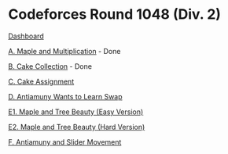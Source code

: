 # Codeforces Round 1048 (Div. 2)

[Dashboard](https://codeforces.com/contest/2139)

[A. Maple and Multiplication](https://codeforces.com/contest/2139/problem/A) - Done

[B. Cake Collection](https://codeforces.com/contest/2139/problem/B) - Done

[C. Cake Assignment](https://codeforces.com/contest/2139/problem/C)

[D. Antiamuny Wants to Learn Swap](https://codeforces.com/contest/2139/problem/D)

[E1. Maple and Tree Beauty (Easy Version)](https://codeforces.com/contest/2139/problem/E1)

[E2. Maple and Tree Beauty (Hard Version)](https://codeforces.com/contest/2139/problem/E2)

[F. Antiamuny and Slider Movement](https://codeforces.com/contest/2139/problem/F)
